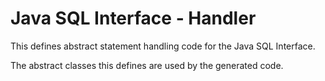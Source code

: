 Java SQL Interface - Handler
============================

This defines abstract statement handling code for the Java SQL Interface.

The abstract classes this defines are used by the generated code.

